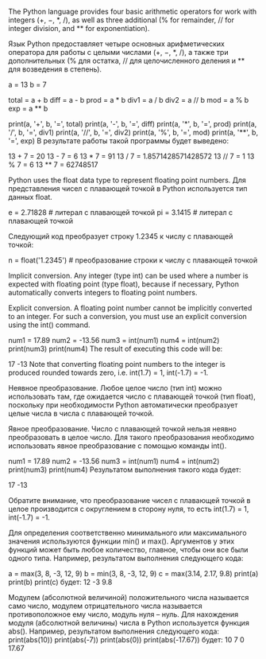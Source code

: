 The Python language provides four basic arithmetic operators for
work with integers (+, −, *, /), as well as three additional
(% for remainder, // for integer division, and ** for exponentiation).

Язык Python предоставляет четыре основных арифметических оператора для
работы с целыми числами (+, −, *, /), а также три дополнительных
(% для остатка, // для целочисленного деления и ** для возведения в степень).

a = 13
b = 7

total = a + b
diff = a - b
prod = a * b
div1 = a / b
div2 = a // b
mod = a % b
exp = a ** b

print(a, '+', b, '=', total)
print(a, '-', b, '=', diff)
print(a, '*', b, '=', prod)
print(a, '/', b, '=', div1)
print(a, '//', b, '=', div2)
print(a, '%', b, '=', mod)
print(a, '**', b, '=', exp)
В результате работы такой программы будет выведено:

13 + 7 = 20
13 - 7 = 6
13 * 7 = 91
13 / 7 = 1.8571428571428572
13 // 7 = 1
13 % 7 = 6
13 ** 7 = 62748517

Python uses the float data type to represent floating point numbers.
Для представления чисел с плавающей точкой в Python используется тип данных float.

e = 2.71828 # литерал с плавающей точкой
pi = 3.1415 # литерал с плавающей точкой

Следующий код преобразует строку 1.2345 к числу с плавающей точкой:

n = float('1.2345')  # преобразование строки к числу с плавающей точкой

Implicit conversion.
Any integer (type int) can be used where a number is expected with
floating point (type float), because if necessary, Python automatically
converts integers to floating point numbers.

Explicit conversion.
A floating point number cannot be implicitly converted to an integer.
For such a conversion, you must use an explicit conversion using the int() command.

num1 = 17.89
num2 = -13.56
num3 = int(num1)
num4 = int(num2)
print(num3)
print(num4)
The result of executing this code will be:

17
-13
Note that converting floating point numbers to
the integer is produced rounded towards zero, i.e. int(1.7) = 1, int(-1.7) = -1.

Неявное преобразование.
Любое целое число (тип int) можно использовать там, где ожидается число с
плавающей точкой (тип float), поскольку при необходимости Python автоматически
преобразует целые числа в числа с плавающей точкой.

Явное преобразование.
Число с плавающей точкой нельзя неявно преобразовать в целое число.
Для такого преобразования необходимо использовать явное преобразование с помощью команды int().

num1 = 17.89
num2 = -13.56
num3 = int(num1)
num4 = int(num2)
print(num3)
print(num4)
Результатом выполнения такого кода будет:

17
-13

Обратите внимание, что преобразование чисел с плавающей точкой в
целое производится с округлением в сторону нуля, то есть int(1.7) = 1, int(-1.7) = -1.

Для определения соответственно минимального или максимального значения используются функции min() и max().
Аргументов у этих функций может быть любое количество, главное, чтобы они все были одного типа.
Например, результатом выполнения следующего кода:

a = max(3, 8, -3, 12, 9)
b = min(3, 8, -3, 12, 9)
c = max(3.14, 2.17, 9.8)
print(a)
print(b)
print(c)
будет:
12
-3
9.8

Модулем (абсолютной величиной) положительного числа называется само число,
модулем отрицательного числа называется противоположное ему число,
модуль нуля – нуль.
Для нахождения модуля (абсолютной величины) числа в Python используется функция abs().
Например, результатом выполнения следующего кода:
print(abs(10))
print(abs(-7))
print(abs(0))
print(abs(-17.67))
будет:
10
7
0
17.67